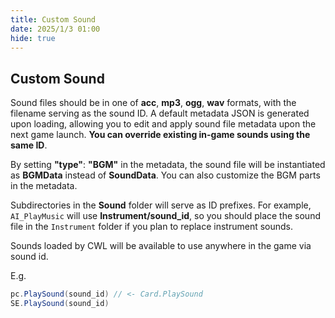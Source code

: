 ```yaml
---
title: Custom Sound
date: 2025/1/3 01:00
hide: true
---
```


## Custom Sound

Sound files should be in one of **acc**, **mp3**, **ogg**, **wav** formats, with the filename serving as the sound ID. A default metadata JSON is generated upon loading, allowing you to edit and apply sound file metadata upon the next game launch. **You can override existing in-game sounds using the same ID**. 

By setting **"type"**: **"BGM"** in the metadata, the sound file will be instantiated as **BGMData** instead of **SoundData**. You can also customize the BGM parts in the metadata.

Subdirectories in the **Sound** folder will serve as ID prefixes. For example, `AI_PlayMusic` will use **Instrument/sound_id**, so you should place the sound file in the `Instrument` folder if you plan to replace instrument sounds.

Sounds loaded by CWL will be available to use anywhere in the game via sound id.

E.g.
```cs
pc.PlaySound(sound_id) // <- Card.PlaySound
SE.PlaySound(sound_id)
```